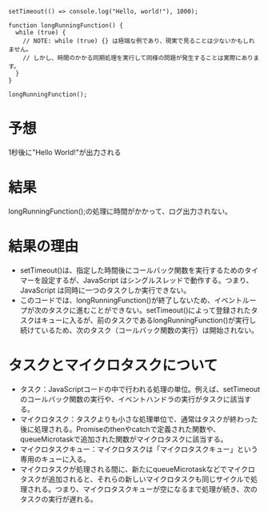 ```
setTimeout(() => console.log("Hello, world!"), 1000);

function longRunningFunction() {
  while (true) {
    // NOTE: while (true) {} は極端な例であり、現実で見ることは少ないかもしれません。
    // しかし、時間のかかる同期処理を実行して同様の問題が発生することは実際にあります。
  }
}

longRunningFunction();
```

# 予想
1秒後に"Hello World!"が出力される

# 結果
longRunningFunction();の処理に時間がかかって、ログ出力されない。

# 結果の理由
* setTimeout()は、指定した時間後にコールバック関数を実行するためのタイマーを設定するが、JavaScript はシングルスレッドで動作する。つまり、JavaScript は同時に一つのタスクしか実行できない。
* このコードでは、longRunningFunction()が終了しないため、イベントループが次のタスクに進むことができない。setTimeout()によって登録されたタスクはキューに入るが、前のタスクであるlongRunningFunction()が実行し続けているため、次のタスク（コールバック関数の実行）は開始されない。

# タスクとマイクロタスクについて
* タスク：JavaScriptコードの中で行われる処理の単位。例えば、setTimeoutのコールバック関数の実行や、イベントハンドラの実行がタスクに該当する。
* マイクロタスク：タスクよりも小さな処理単位で、通常はタスクが終わった後に処理される。Promiseのthenやcatchで定義された関数や、queueMicrotaskで追加された関数がマイクロタスクに該当する。
* マイクロタスクキュー：マイクロタスクは「マイクロタスクキュー」という専用のキューに入る。
* マイクロタスクが処理される間に、新たにqueueMicrotaskなどでマイクロタスクが追加されると、それらの新しいマイクロタスクも同じサイクルで処理される。つまり、マイクロタスクキューが空になるまで処理が続き、次のタスクの実行が遅れる。
